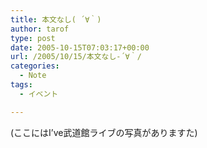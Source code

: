 ```yaml
---
title: 本文なし( ´∀｀)
author: tarof
type: post
date: 2005-10-15T07:03:17+00:00
url: /2005/10/15/本文なし-´∀｀/
categories:
  - Note
tags:
  - イベント

---
```

(ここにはI&#8217;ve武道館ライブの写真がありますた)